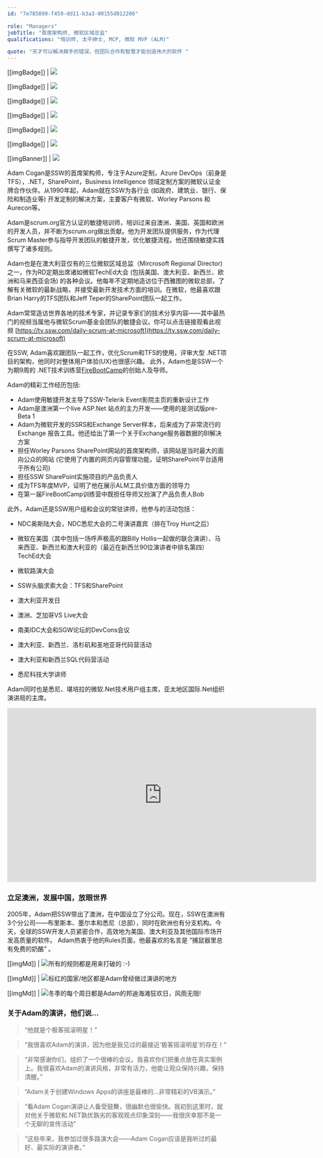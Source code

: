 ```yaml
---
id: "7e785899-f459-dd11-b3a3-00155d012206"

role: "Managers"
jobTitle: "首席架构师, 微软区域总监"
qualifications: "培训师, 太平绅士, MCP, 微软 MVP (ALM)"

quote: "天才可以解决棘手的错误，但团队合作和智慧才能创造伟大的软件 "
---
```


[[imgBadge]]
| ![](../badges/Certification-microsoft-professional.jpg)

[[imgBadge]]
| ![](../badges/Certification-microsoft-regional-director.png)

[[imgBadge]]
| ![](../badges/Certification-scrumalliance-trainer.png)

[[imgBadge]]
| ![](../badges/Certification-scrumorg-master-1.png)

[[imgBadge]]
| ![](../badges/Certification-scrumorg-developer.png)

[[imgBadge]]
| ![](../badges/Certification-scrumorg-trainer.png)

[[imgBanner]]
| ![](../badges/Business-microsoft-azure-devops.png)

Adam Cogan是SSW的首席架构师，专注于Azure定制，Azure DevOps（前身是TFS），.NET，SharePoint，Business Intelligence 领域定制方案的微软认证金牌合作伙伴。从1990年起，Adam就在SSW为各行业 (如政府、建筑业、银行、保险和制造业等) 开发定制的解决方案，主要客户有微软、Worley Parsons 和 Aurecon等。

Adam是scrum.org官方认证的敏捷培训师，培训过来自澳洲、美国、英国和欧洲的开发人员，并不断为scrum.org做出贡献。他为开发团队提供服务，作为代理Scrum Master参与指导开发团队的敏捷开发，优化敏捷流程。他还围绕敏捷实践撰写了诸多规则。

Adam也是在澳大利亚仅有的三位微软区域总监（Mircrosoft Regional Director) 之一，作为RD定期出席诸如微软TechEd大会 (包括美国、澳大利亚、新西兰、欧洲和马来西亚会场) 的各种会议。他每年不定期地造访位于西雅图的微软总部，了解有关微软的最新战略，并接受最新开发技术方面的培训。在微软，他最喜欢跟Brian Harry的TFS团队和Jeff Teper的SharePoint团队一起工作。

Adam常常造访世界各地的技术专家，并记录专家们的技术分享内容——其中最热门的视频当属他与微软Scrum基金会团队的敏捷会议。你可以点击链接观看此视频 [https://tv.ssw.com/daily-scrum-at-microsoft](https://tv.ssw.com/daily-scrum-at-microsoft)

在SSW, Adam喜欢跟团队一起工作，优化Scrum和TFS的使用，评审大型 .NET项目的架构，他同时对整体用户体验(UX)也很感兴趣。 此外，Adam也是SSW一个为期9周的 .NET技术训练营[FireBootCamp](https://firebootcamp.com)的创始人及导师。

Adam的精彩工作经历包括:

- Adam使用敏捷开发主导了SSW-Telerik Event影院主页的重新设计工作
- Adam是澳洲第一个live ASP.Net 站点的主力开发——使用的是测试版pre-Beta 1
- Adam为微软开发的SSRS和Exchange Server样本，后来成为了非常流行的Exchange 报告工具。他还给出了第一个关于Exchange服务器数据的BI解决方案
- 担任Worley Parsons SharePoint网站的首席架构师，该网站是当时最大的面向公众的网站 (它使用了内置的网页内容管理功能，证明SharePoint平台适用于所有公司)
- 担任SSW SharePoint实施项目的产品负责人
- 成为TFS年度MVP，证明了他在展示ALM工具价值方面的领导力
- 在第一届FireBootCamp训练营中既担任导师又扮演了产品负责人Bob

此外，Adam还是SSW用户组和会议的常驻讲师，他参与的活动包括：

- NDC奥斯陆大会，NDC悉尼大会的二号演讲嘉宾（排在Troy Hunt之后）

- 微软在美国（其中包括一场呼声极高的跟Billy Hollis一起做的联合演讲）、马来西亚、新西兰和澳大利亚的（最近在新西兰90位演讲者中排名第四）TechEd大会
- 微软路演大会
- SSW头脑求索大会：TFS和SharePoint
- 澳大利亚开发日
- 澳洲、芝加哥VS Live大会
- 南美IDC大会和SGW论坛的DevCons会议
- 澳大利亚、新西兰、洛杉矶和圣地亚哥代码营活动
- 澳大利亚和新西兰SQL代码营活动
- 悉尼科技大学讲师

Adam同时也是悉尼、堪培拉的微软.Net技术用户组主席，亚太地区国际.Net组织演讲局的主席。

<iframe width="710" height="400" src="https://www.youtube.com/embed/0gSgpzmbrBM" frameborder="0"></iframe> 

### 立足澳洲，发展中国，放眼世界

2005年，Adam把SSW带出了澳洲，在中国设立了分公司。现在，SSW在澳洲有3个分公司——布里斯本、墨尔本和悉尼（总部），同时在欧洲也有分支机构。今天，全球的SSW开发人员紧密合作，高效地为美国、澳大利亚及其他国际市场开发高质量的软件。
Adam热衷于他的Rules页面，他最喜欢的名言是 “捕鼠器里总有免费的奶酪” 。

[[imgMd]]
| ![所有的规则都是用来打破的 :-)](./Images/Bio/figureMouse.jpg)

[[imgMd]]
| ![标红的国家/地区都是Adam曾经做过演讲的地方](./Images/Bio/figureMap.jpg)

[[imgMd]]
| ![冬季的每个周日都是Adam的邦迪海滩狂欢日，风雨无阻!](./Images/Bio/figureIce.jpg)

### 关于Adam的演讲，他们说…

> “他就是个极客摇滚明星！”

> “我很喜欢Adam的演讲，因为他是我见过的最接近‘极客摇滚明星’的存在！”

> “非常感谢你们，组织了一个很棒的会议。我喜欢你们把重点放在真实案例上。我很喜欢Adam的演讲风格，非常有活力，他能让观众保持兴趣，保持清醒。”

> “Adam关于创建Windows Apps的讲座是最棒的…非常精彩的VB演示。”

> “看Adam Cogan演讲让人备受鼓舞，很幽默也很愉快。我初到这里时，就对他关于微软和.NET孰优孰劣的客观观点印象深刻——我很庆幸那不是一个无聊的宣传活动”

> “这些年来，我参加过很多路演大会——Adam Cogan应该是我听过的最好、最实际的演讲者。”
